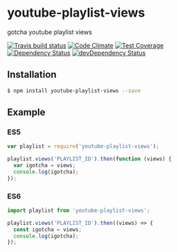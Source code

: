 # youtube-playlist-views

gotcha youtube playlist views

[![Travis build status](http://img.shields.io/travis/jkiimm/youtube-playlist-views.svg?style=flat)](https://travis-ci.org/jkiimm/youtube-playlist-views)
[![Code Climate](https://codeclimate.com/github/jkiimm/youtube-playlist-views/badges/gpa.svg)](https://codeclimate.com/github/jkiimm/youtube-playlist-views)
[![Test Coverage](https://codeclimate.com/github/jkiimm/youtube-playlist-views/badges/coverage.svg)](https://codeclimate.com/github/jkiimm/youtube-playlist-views)
[![Dependency Status](https://david-dm.org/jkiimm/youtube-playlist-views.svg)](https://david-dm.org/jkiimm/youtube-playlist-views)
[![devDependency Status](https://david-dm.org/jkiimm/youtube-playlist-views/dev-status.svg)](https://david-dm.org/jkiimm/youtube-playlist-views#info=devDependencies)

## Installation

```sh
$ npm install youtube-playlist-views --save
```

## Example

### ES5

```javascript
var playlist = require('youtube-playlist-views');

playlist.views('PLAYLIST_ID').then(function (views) {
  var igotcha = views;
  console.log(igotcha);
});
```

### ES6

```javascript
import playlist from 'youtube-playlist-views';

playlist.views('PLAYLIST_ID').then((views) => {
  const igotcha = views;
  console.log(igotcha);
});
```
